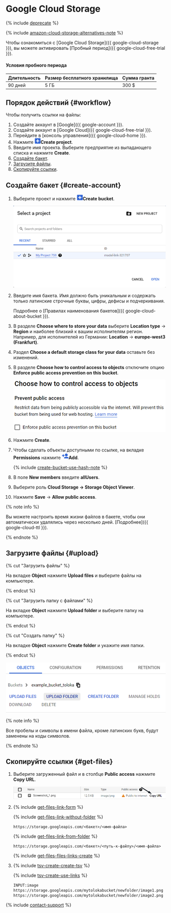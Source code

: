# Google Cloud Storage

{% include [deprecate](../../_includes/deprecate.md) %}

{% include [amazon-cloud-storage-alternatives-note](../_includes/concepts/amazon-cloud-storage/id-amazon-cloud-storage/alternatives-note.md) %}

Чтобы ознакомиться с [Google Cloud Storage]({{ google-cloud-storage }}), вы можете активировать [Пробный период]({{ google-cloud-free-trial }}).

#### Условия пробного периода

Длительность | Размер бесплатного хранилища | Сумма гранта
----- | ----- | -----
90 дней | 5 ГБ | 300 $

## Порядок действий {#workflow}

Чтобы получить ссылки на файлы:

1. Создайте аккаунт в [Google]({{ google-account }}).
1. Создайте аккаунт в [Google Cloud]({{ google-cloud-free-trial }}).
1. Перейдите в [консоль управления]({{ google-cloud-home }}).
1. Нажмите ![](../_images/tutorials/cloud-storage/google-cloud/create-bucket-icon.png)**Create project**.
1. Введите имя проекта. Выберите предприятие из выпадающего списка и нажмите **Create**.
1. [Создайте бакет](#create-account).
1. [Загрузите файлы](#upload).
1. [Скопируйте ссылки](#get-files).

## Создайте бакет {#create-account}

1. Выберите проект и нажмите ![](../_images/tutorials/cloud-storage/google-cloud/create-bucket-icon.png)**Create bucket**.

    ![](../_images/tutorials/cloud-storage/google-cloud/choose-project.png)

1. Введите имя бакета. Имя должно быть уникальным и содержать только латинские строчные буквы, цифры, дефисы и подчеркивания.

    Подробнее о [Правилах наименования бакетов]({{ google-cloud-about-bucket }}).

1. В разделе **Choose where to store your data** выберите **Location type** → **Region** и наиболее близкий к вашим исполнителям регион. Например, для исполнителей из Германии: **Location** → **europe-west3 (Frankfurt)**.

1. Раздел **Choose a default storage class for your data** оставьте без изменений.

1. В разделе **Choose how to control access to objects** отключите опцию **Enforce public access prevention on this bucket**.

    ![](../_images/tutorials/cloud-storage/google-cloud/enforce-access.png)

1. Нажмите **Create**.

1. Чтобы сделать объекты доступными по ссылке, на вкладке **Permissions** нажмите ![](../_images/tutorials/cloud-storage/google-cloud/add-permission.png)**Add**.

    {% include [create-bucket-use-hash-note](../_includes/concepts/amazon-cloud-storage/id-create-bucket/use-hash-note.md) %}

1. В поле **New members** введите **allUsers**.

1. Выберите роль **Cloud Storage → Storage Object Viewer**.

1. Нажмите **Save** → **Allow public access**.

{% note info %}

Вы можете настроить время жизни файлов в бакете, чтобы они автоматически удалялись через несколько дней. [Подробнее]({{ google-cloud-ttl }}).

{% endnote %}

## Загрузите файлы {#upload}

{% cut "Загрузить файлы" %}

На вкладке **Object** нажмите **Upload files** и выберите файлы на компьютере.

{% endcut %}

{% cut "Загрузить папку с файлами" %}

На вкладке **Object** нажмите **Upload folder** и выберите папку на компьютере.

{% endcut %}

{% cut "Создать папку" %}

На вкладке **Object** нажмите **Create folder** и укажите имя папки.

{% endcut %}

![](../_images/tutorials/cloud-storage/google-cloud/upload-files.png)

{% note info %}

Все пробелы и символы в имени файла, кроме латинских букв, будут заменены на коды символов.

{% endnote %}

## Скопируйте ссылки {#get-files}

1. Выберите загруженный файл и в столбце **Public access** нажмите **Copy URL**.

    ![](../_images/tutorials/cloud-storage/google-cloud/copy-link.png)

1. {% include [get-files-link-form](../_includes/concepts/amazon-cloud-storage/id-get-files/link-form.md) %}

    {% include [get-files-link-without-folder](../_includes/concepts/amazon-cloud-storage/id-get-files/link-without-folder.md) %}

    ```plaintext
    https://storage.googleapis.com/<бакет>/<имя-файла>
    ```

    {% include [get-files-link-from-folder](../_includes/concepts/amazon-cloud-storage/id-get-files/link-from-folder.md) %}

    ```plaintext
    https://storage.googleapis.com/<бакет>/<путь-к-файлу>/<имя-файла>
    ```

    {% include [get-files-files-links-create](../_includes/concepts/amazon-cloud-storage/id-get-files/files-links-create.md) %}

1. {% include [tsv-create-create-tsv](../_includes/concepts/cloud-storage/id-tsv-create/create-tsv.md) %}

    {% include [tsv-create-use-links](../_includes/concepts/cloud-storage/id-tsv-create/use-links.md) %}

    ```plaintext
    INPUT:image
    https://storage.googleapis.com/mytolokabucket/newfolder/image1.png
    https://storage.googleapis.com/mytolokabucket/newfolder/image2.png
    ```

{% include [contact-support](../_includes/contact-support.md) %}